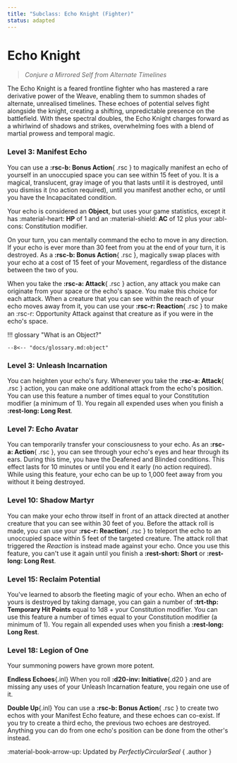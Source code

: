 ```yaml
---
title: "Subclass: Echo Knight (Fighter)"
status: adapted
---
```


<p style="display:none">
Conjure a Mirrored Self from Alternate Timelines
</p>

# Echo Knight

> *Conjure a Mirrored Self from Alternate Timelines*

The Echo Knight is a feared frontline fighter who has mastered a rare derivative power of the Weave, enabling them to summon shades of alternate, unrealised timelines. These echoes of potential selves fight alongside the knight, creating a shifting, unpredictable presence on the battlefield. With these spectral doubles, the Echo Knight charges forward as a whirlwind of shadows and strikes, overwhelming foes with a blend of martial prowess and temporal magic.

### Level 3: Manifest Echo

You can use a **:rsc-b: Bonus Action**{ .rsc } to magically manifest an echo of yourself in an unoccupied space you can see within 15 feet of you. It is a magical, translucent, gray image of you that lasts until it is destroyed, until you dismiss it (no action required), until you manifest another echo, or until you have the Incapacitated condition.

Your echo is considered an **Object**, but uses your game statistics, except it has :material-heart: **HP** of 1 and an :material-shield: **AC** of 12 plus your :abl-cons: Constitution modifier.

On your turn, you can mentally command the echo to move in any direction. If your echo is ever more than 30 feet from you at the end of your turn, it is destroyed. As a **:rsc-b: Bonus Action**{ .rsc }, magically swap places with your echo at a cost of 15 feet of your Movement, regardless of the distance between the two of you.

When you take the **:rsc-a: Attack**{ .rsc } action, any attack you make can originate from your space or the echo's space. You make this choice for each attack. When a creature that you can see within the reach of your echo moves away from it, you can use your **:rsc-r: Reaction**{ .rsc } to make an :rsc-r: Opportunity Attack against that creature as if you were in the echo's space.

!!! glossary "What is an Object?"

    --8<-- "docs/glossary.md:object"


### Level 3: Unleash Incarnation

You can heighten your echo's fury. Whenever you take the **:rsc-a: Attack**{ .rsc } action, you can make one additional attack from the echo's position. You can use this feature a number of times equal to your Constitution modifier (a minimum of 1). You regain all expended uses when you finish a **:rest-long: Long Rest**.

### Level 7: Echo Avatar

You can temporarily transfer your consciousness to your echo. As an **:rsc-a: Action**{ .rsc }, you can see through your echo's eyes and hear through its ears. During this time, you have the Deafened and Blinded conditions. This effect lasts for 10 minutes or until you end it early (no action required). While using this feature, your echo can be up to 1,000 feet away from you without it being destroyed.

### Level 10: Shadow Martyr

You can make your echo throw itself in front of an attack directed at another creature that you can see within 30 feet of you. Before the attack roll is made, you can use your **:rsc-r: Reaction**{ .rsc } to teleport the echo to an unoccupied space within 5 feet of the targeted creature. The attack roll that triggered the *Reaction* is instead made against your echo. Once you use this feature, you can't use it again until you finish a **:rest-short: Short** or **:rest-long: Long Rest**.

### Level 15: Reclaim Potential

You've learned to absorb the fleeting magic of your echo. When an echo of yours is destroyed by taking damage, you can gain a number of **:trt-thp: Temporary Hit Points** equal to 1d8 + your Constitution modifier. You can use this feature a number of times equal to your Constitution modifier (a minimum of 1). You regain all expended uses when you finish a **:rest-long: Long Rest**.

### Level 18: Legion of One

Your summoning powers have grown more potent.

**Endless Echoes**{.inl} When you roll **:d20-inv: Initiative**{.d20 } and are missing any uses of your Unleash Incarnation feature, you regain one use of it.

**Double Up**{.inl} You can use a **:rsc-b: Bonus Action**{ .rsc } to create two echos with your Manifest Echo feature, and these echoes can co-exist. If you try to create a third echo, the previous two echoes are destroyed. Anything you can do from one echo's position can be done from the other's instead.

:material-book-arrow-up: Updated by *PerfectlyCircularSeal* 
{ .author }